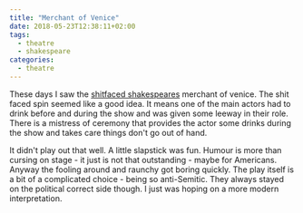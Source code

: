 ```yaml
---
title: "Merchant of Venice"
date: 2018-05-23T12:38:11+02:00
tags:
  - theatre
  - shakespeare
categories:
  - theatre
---
```


These days I saw the [shitfaced shakespeares](https://www.shit-facedshakespeare.com) merchant of
venice.   The shit faced spin seemed like a good idea.  It means one of
the main actors had to drink before and during the show and was given
some leeway in their role.  There is a mistress of ceremony that
provides the actor some drinks during the show and takes care things
don't go out of hand.

It didn't play out that well.  A little slapstick was fun. Humour is
more than cursing on stage - it just is not that outstanding - maybe
for Americans.  Anyway the fooling around and raunchy got boring
quickly.  The play itself is a bit of a complicated choice - being so
anti-Semitic.  They always stayed on the political correct side
though.  I just was hoping on a more modern interpretation.

<!--more-->
